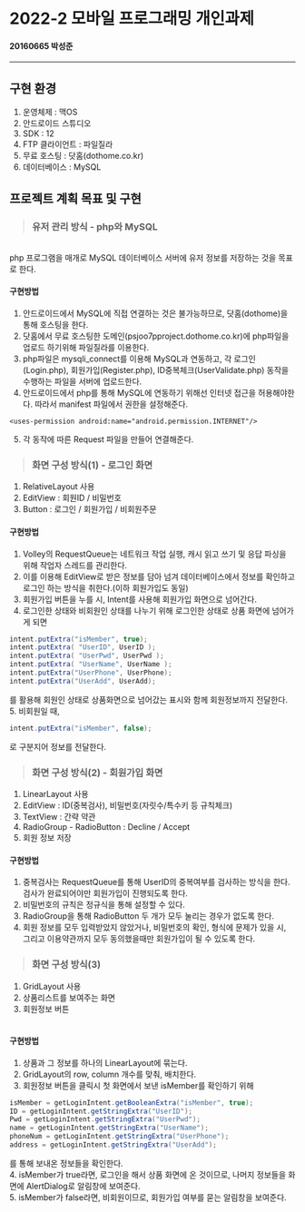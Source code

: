 # 2022-2 모바일 프로그래밍 개인과제
#### 20160665 박성준
---------------

## 구현 환경<br>
1. 운영체제 : 맥OS
2. 안드로이드 스튜디오
3. SDK : 12
4. FTP 클라이언트 : 파일질라
5. 무료 호스팅 : 닷홈(dothome.co.kr)
6. 데이터베이스 : MySQL

## 프로젝트 계획 목표 및 구현
> ### 유저 관리 방식 - php와 MySQL <br>
<br>
php 프로그램을 매개로 MySQL 데이터베이스 서버에 유저 정보를 저장하는 것을 목표로 한다.<br>

#### 구현방법<br>
1. 안드로이드에서 MySQL에 직접 연결하는 것은 불가능하므로, 닷홈(dothome)을 통해 호스팅을 한다.
2. 닷홈에서 무료 호스팅한 도메인(psjoo7pproject.dothome.co.kr)에 php파일을 업로드 하기위해 파일질라를 이용한다.
3. php파일은 mysqli_connect를 이용해 MySQL과 연동하고, 각 로그인(Login.php), 회원가입(Register.php), ID중복체크(UserValidate.php) 동작을 수행하는 파일을 서버에 업로드한다.
4. 안드로이드에서 php를 통해 MySQL에 연동하기 위해선 인터넷 접근을 허용해야한다. 따라서 manifest 파일에서 권한을 설정해준다.
```
<uses-permission android:name="android.permission.INTERNET"/>
```
5. 각 동작에 따른 Request 파일을 만들어 연결해준다.

> ### 화면 구성 방식(1) - 로그인 화면<br>
1. RelativeLayout 사용
2. EditView : 회원ID / 비밀번호
3. Button : 로그인 / 회원가입 / 비회원주문

#### 구현방법<br>
1. Volley의 RequestQueue는 네트워크 작업 실행, 캐시 읽고 쓰기 및 응답 파싱을 위해 작업자 스레드를 관리한다.
2. 이를 이용해 EditView로 받은 정보를 담아 넘겨 데이터베이스에서 정보를 확인하고 로그인 하는 방식을 취한다.(이하 회원가입도 동일)
3. 회원가입 버튼을 누를 시, Intent를 사용해 회원가입 화면으로 넘어간다.
4. 로그인한 상태와 비회원인 상태를 나누기 위해 로그인한 상태로 상품 화면에 넘어가게 되면
```java
intent.putExtra("isMember", true);
intent.putExtra( "UserID", UserID );
intent.putExtra( "UserPwd", UserPwd );
intent.putExtra( "UserName", UserName );
intent.putExtra("UserPhone", UserPhone);
intent.putExtra("UserAdd", UserAdd);
```
를 활용해 회원인 상태로 상품화면으로 넘어갔는 표시와 함께 회원정보까지 전달한다.<br>
5. 비회원일 때,
```java
intent.putExtra("isMember", false);
```
로 구분지어 정보를 전달한다.
> ### 화면 구성 방식(2) - 회원가입 화면<br>
1. LinearLayout 사용<br>
2. EditView : ID(중복검사), 비밀번호(자릿수/특수키 등 규칙체크)<br>
3. TextView : 간략 약관<br>
4. RadioGroup - RadioButton : Decline / Accept<br>
5. 회원 정보 저장

#### 구현방법<br>
1. 중복검사는 RequestQueue를 통해 UserID의 중복여부를 검사하는 방식을 한다. 검사가 완료되어야만 회원가입이 진행되도록 한다.
2. 비밀번호의 규칙은 정규식을 통해 설정할 수 있다.
3. RadioGroup을 통해 RadioButton 두 개가 모두 눌리는 경우가 없도록 한다.
4. 회원 정보를 모두 입력받았지 않았거나, 비밀번호의 확인, 형식에 문제가 있을 시, 그리고 이용약관까지 모두 동의했을때만 회원가입이 될 수 있도록 한다.


> ### 화면 구성 방식(3)<br>
1. GridLayout 사용<br>
2. 상품리스트를 보여주는 화면<br>
3. 회원정보 버튼<br><br>

#### 구현방법<br>
1. 상품과 그 정보를 하나의 LinearLayout에 묶는다.
2. GridLayout의 row, column 개수를 맞춰, 배치한다.
3. 회원정보 버튼을 클릭시 첫 화면에서 보낸 isMember를 확인하기 위해
```java
isMember = getLoginIntent.getBooleanExtra("isMember", true);
ID = getLoginIntent.getStringExtra("UserID");
Pwd = getLoginIntent.getStringExtra("UserPwd");
name = getLoginIntent.getStringExtra("UserName");
phoneNum = getLoginIntent.getStringExtra("UserPhone");
address = getLoginIntent.getStringExtra("UserAdd");
```
를 통해 보내온 정보들을 확인한다.<br>
4. isMember가 true라면, 로그인을 해서 상품 화면에 온 것이므로, 나머지 정보들을 화면에 AlertDialog로 알림창에 보여준다.<br>
5. isMember가 false라면, 비회원이므로, 회원가입 여부를 묻는 알림창을 보여준다.

